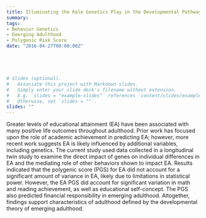 ```yaml
---
title: Illuminating the Role Genetics Play in the Developmental Pathways of Educational Attainment and the Transition to Adulthood
summary: 
tags:
- Behavior Genetics
- Emerging Adulthood
- Polygenic Risk Score
date: "2016-04-27T00:00:00Z"





# Slides (optional).
#   Associate this project with Markdown slides.
#   Simply enter your slide deck's filename without extension.
#   E.g. `slides = "example-slides"` references `content/slides/example-slides.md`.
#   Otherwise, set `slides = ""`.
slides: ""
---
```


Greater levels of educational attainment (EA) have been associated with many positive life outcomes throughout adulthood. Prior work has focused upon the role of academic achievement in predicting EA; however, more recent work suggests EA is likely influenced by additional variables, including genetics. The current study used data collected in a longitudinal twin study to examine the direct impact of genes on individual differences in EA and the mediating role of other behaviors shown to impact EA. Results indicated that the polygenic score (PGS) for EA did not account for a significant amount of variance in EA, likely due to limitations in statistical power. However, the EA PGS did account for significant variation in math and reading achievement, as well as educational self-concept. The PGS also predicted financial responsibility in emerging adulthood. Altogether, findings support characteristics of adulthood defined by the developmental theory of emerging adulthood. 
